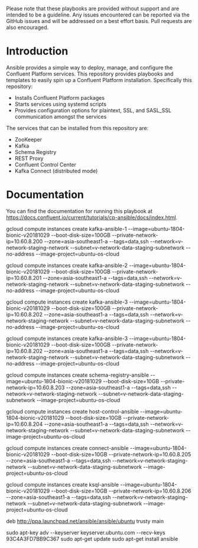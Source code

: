 Please note that these playbooks are provided without support and are intended to be a guideline. Any issues encountered can be reported via the GitHub issues and will be addressed on a best effort basis. Pull requests are also encouraged.

# Introduction

Ansible provides a simple way to deploy, manage, and configure the Confluent Platform services. This repository provides playbooks and templates to easily spin up a Confluent Platform installation. Specifically this repository:

* Installs Confluent Platform packages
* Starts services using systemd scripts
* Provides configuration options for plaintext, SSL, and SASL_SSL communication amongst the services

The services that can be installed from this repository are:

* ZooKeeper
* Kafka
* Schema Registry
* REST Proxy
* Confluent Control Center
* Kafka Connect (distributed mode)

# Documentation

You can find the documentation for running this playbook at https://docs.confluent.io/current/tutorials/cp-ansible/docs/index.html.

gcloud compute instances create kafka-ansible-1 --image=ubuntu-1804-bionic-v20181029 --boot-disk-size=100GB --private-network-ip=10.60.8.200 --zone=asia-southeast1-a --tags=data,ssh --network=v-network-staging-network --subnet=v-network-data-staging-subnetwork --no-address --image-project=ubuntu-os-cloud

gcloud compute instances create kafka-ansible-2 --image=ubuntu-1804-bionic-v20181029 --boot-disk-size=100GB --private-network-ip=10.60.8.201 --zone=asia-southeast1-a --tags=data,ssh --network=v-network-staging-network --subnet=v-network-data-staging-subnetwork --no-address --image-project=ubuntu-os-cloud

gcloud compute instances create kafka-ansible-3 --image=ubuntu-1804-bionic-v20181029 --boot-disk-size=100GB --private-network-ip=10.60.8.202 --zone=asia-southeast1-a --tags=data,ssh --network=v-network-staging-network --subnet=v-network-data-staging-subnetwork --no-address --image-project=ubuntu-os-cloud

gcloud compute instances create kafka-ansible-3 --image=ubuntu-1804-bionic-v20181029 --boot-disk-size=100GB --private-network-ip=10.60.8.202 --zone=asia-southeast1-a --tags=data,ssh --network=v-network-staging-network --subnet=v-network-data-staging-subnetwork --no-address --image-project=ubuntu-os-cloud

gcloud compute instances create schema-registry-ansible --image=ubuntu-1804-bionic-v20181029 --boot-disk-size=10GB --private-network-ip=10.60.8.203 --zone=asia-southeast1-a --tags=data,ssh --network=v-network-staging-network --subnet=v-network-data-staging-subnetwork --image-project=ubuntu-os-cloud

gcloud compute instances create host-control-ansible --image=ubuntu-1804-bionic-v20181029 --boot-disk-size=10GB --private-network-ip=10.60.8.204 --zone=asia-southeast1-a --tags=data,ssh --network=v-network-staging-network --subnet=v-network-data-staging-subnetwork --image-project=ubuntu-os-cloud

gcloud compute instances create connect-ansible --image=ubuntu-1804-bionic-v20181029 --boot-disk-size=10GB --private-network-ip=10.60.8.205 --zone=asia-southeast1-a --tags=data,ssh --network=v-network-staging-network --subnet=v-network-data-staging-subnetwork --image-project=ubuntu-os-cloud

gcloud compute instances create ksql-ansible --image=ubuntu-1804-bionic-v20181029 --boot-disk-size=10GB --private-network-ip=10.60.8.206 --zone=asia-southeast1-a --tags=data,ssh --network=v-network-staging-network --subnet=v-network-data-staging-subnetwork --image-project=ubuntu-os-cloud


deb http://ppa.launchpad.net/ansible/ansible/ubuntu trusty main

sudo apt-key adv --keyserver keyserver.ubuntu.com --recv-keys 93C4A3FD7BB9C367
sudo apt-get update
sudo apt-get install ansible